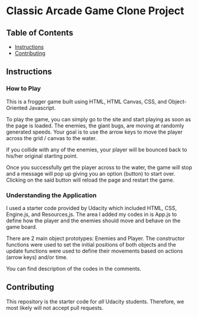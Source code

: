# Classic Arcade Game Clone Project

## Table of Contents

- [Instructions](#instructions)
- [Contributing](#contributing)

## Instructions

  ### How to Play 
  This is a frogger game built using HTML, HTML Canvas, CSS, and Object-Oriented Javascript.

  To play the game, you can simply go to the site and start playing as soon as the page is loaded. 
  The enemies, the giant bugs, are moving at randomly generated speeds. Your goal is to use the arrow keys to move the player across the     grid / canvas to the water. 

  If you collide with any of the enemies, your player will be bounced back to his/her original starting point. 

  Once you successfully get the player across to the water, the game will stop and a message will pop up giving you an option (button) to     start over. Clicking on the said button will reload the page and restart the game. 

  ### Understanding the Application
  I used a starter code provided by Udacity which included HTML, CSS, Engine.js, and Resources,js.
  The area I added my codes in is App.js to define how the player and the enemies should move and behave on the game board. 
  
  There are 2 main object prototypes: Enemies and Player. The constructor functions were used to set the initial positions of both objects
  and the update functions were used to define their movements based on actions (arrow keys) and/or time.
  
  You can find description of the codes in the comments. 

## Contributing

This repository is the starter code for _all_ Udacity students. Therefore, we most likely will not accept pull requests.
